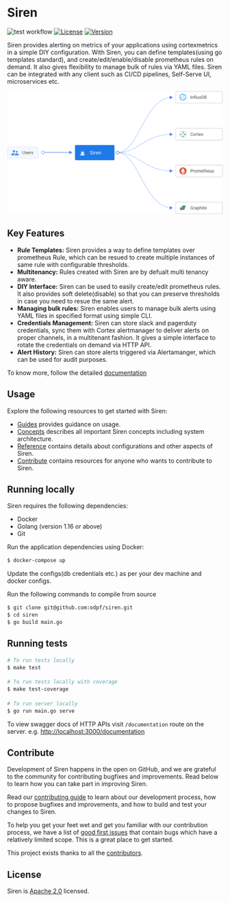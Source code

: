 # Siren

![test workflow](https://github.com/odpf/siren/actions/workflows/test.yaml/badge.svg)
[![License](https://img.shields.io/badge/License-Apache%202.0-blue.svg?logo=apache)](LICENSE)
[![Version](https://img.shields.io/github/v/release/odpf/siren?logo=semantic-release)](Version)

Siren provides alerting on metrics of your applications using cortexmetrics in a simple DIY configuration. With Siren,
you can define templates(using go templates standard), and create/edit/enable/disable prometheus rules on demand. It
also gives flexibility to manage bulk of rules via YAML files. Siren can be integrated with any client such as CI/CD
pipelines, Self-Serve UI, microservices etc.

<p align="center"><img src="./docs/assets/overview.svg" /></p>

## Key Features

- **Rule Templates:** Siren provides a way to define templates over prometheus Rule, which can be resued to create
  multiple instances of same rule with configurable thresholds.
- **Multitenancy:** Rules created with Siren are by defualt multi tenancy aware.
- **DIY Interface:** Siren can be used to easily create/edit prometheus rules. It also provides soft delete(disable)
  so that you can preserve thresholds in case you need to resue the same alert.
- **Managing bulk rules:** Siren enables users to manage bulk alerts using YAML files in specified format using simple
  CLI.
- **Credentials Management:** Siren can store slack and pagerduty credentials, sync them with Cortex
  alertmanager to deliver alerts on proper channels, in a multitenant fashion. It gives a simple interface to rotate the
  credentials on demand via HTTP API.
- **Alert History:** Siren can store alerts triggered via Alertamanger, which can be used for audit purposes.

To know more, follow the detailed [documentation](docs)

## Usage

Explore the following resources to get started with Siren:

* [Guides](docs/guides) provides guidance on usage.
* [Concepts](docs/concepts) describes all important Siren concepts including system architecture.
* [Reference](docs/reference) contains details about configurations and other aspects of Siren.
* [Contribute](docs/contribute/contribution.md) contains resources for anyone who wants to contribute to Siren.

## Running locally

Siren requires the following dependencies:

* Docker
* Golang (version 1.16 or above)
* Git

Run the application dependencies using Docker:

```sh
$ docker-compose up
```

Update the configs(db credentials etc.) as per your dev machine and docker configs.

Run the following commands to compile from source

```sh
$ git clone git@github.com:odpf/siren.git
$ cd siren
$ go build main.go
```

## Running tests
```sh
# To run tests locally
$ make test

# To run tests locally with coverage
$ make test-coverage

# To run server locally
$ go run main.go serve
```

To view swagger docs of HTTP APIs visit `/documentation` route on the server.
e.g. [http://localhost:3000/documentation](http://localhost:3000/documentation)

## Contribute

Development of Siren happens in the open on GitHub, and we are grateful to the community for contributing bugfixes and
improvements. Read below to learn how you can take part in improving Siren.

Read our [contributing guide](docs/contribute/contribution.md) to learn about our development process, how to propose
bugfixes and improvements, and how to build and test your changes to Siren.

To help you get your feet wet and get you familiar with our contribution process, we have a list of
[good first issues](https://github.com/odpf/siren/labels/good%20first%20issue) that contain bugs which have a relatively
limited scope. This is a great place to get started.

This project exists thanks to all the [contributors](https://github.com/odpf/siren/graphs/contributors).

## License

Siren is [Apache 2.0](LICENSE) licensed.

